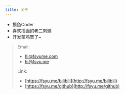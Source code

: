 ```yaml
---
title: 关于
---
```

- 摸鱼Coder
- 喜欢插画的老二刺螈
- 开发菜鸡罢了~

> Email: 
> - hi@fsyume.com
> - hi@fsyu.me
>
> Link:
> - [https://fsyu.me/bilibili](http://fsyu.me/bilibili)
> - [https://fsyu.me/github](http://fsyu.me/github)
